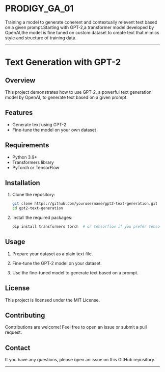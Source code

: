 # PRODIGY_GA_01
Training a model to generate coherent and contextually relevent text based on a given prompt.Starting with GPT-2,a transformer model developed by OpenAI,the model is fine tuned on custom dataset to create text that mimics style and structure of training data.

---

# Text Generation with GPT-2

## Overview

This project demonstrates how to use GPT-2, a powerful text generation model by OpenAI, to generate text based on a given prompt.

## Features

- Generate text using GPT-2
- Fine-tune the model on your own dataset

## Requirements

- Python 3.6+
- Transformers library
- PyTorch or TensorFlow

## Installation

1. Clone the repository:

    ```bash
    git clone https://github.com/yourusername/gpt2-text-generation.git
    cd gpt2-text-generation
    ```

2. Install the required packages:

    ```bash
    pip install transformers torch  # or tensorflow if you prefer TensorFlow
    ```

## Usage

1. Prepare your dataset as a plain text file.

2. Fine-tune the GPT-2 model on your dataset.

3. Use the fine-tuned model to generate text based on a prompt.

## License

This project is licensed under the MIT License.

## Contributing

Contributions are welcome! Feel free to open an issue or submit a pull request.

## Contact

If you have any questions, please open an issue on this GitHub repository.

---
